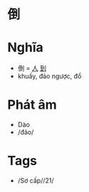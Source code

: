# 倒

# Nghĩa
* 倒 = [人](人.md) [到](到.md)
* khuấy, đảo ngược, đổ

# Phát âm
* Dào
*  /đảo/

# Tags
* /Sơ cấp//21/

<script>window.HANZI_FIELD='倒';</script>
